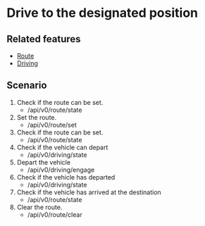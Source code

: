# Drive to the designated position

## Related features

- [Route](../features/route-state.md)
- [Driving](../features/driving-state.md)

## Scenario

1. Check if the route can be set.
   - /api/v0/route/state
1. Set the route.
   - /api/v0/route/set
1. Check if the route can be set.
   - /api/v0/route/state
1. Check if the vehicle can depart
   - /api/v0/driving/state
1. Depart the vehicle
   - /api/v0/driving/engage
1. Check if the vehicle has departed
   - /api/v0/driving/state
1. Check if the vehicle has arrived at the destination
   - /api/v0/route/state
1. Clear the route.
   - /api/v0/route/clear
